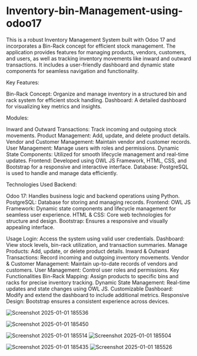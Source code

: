 # Inventory-bin-Management-using-odoo17

This is a robust Inventory Management System built with Odoo 17 and incorporates a Bin-Rack concept for efficient stock management. The application provides features for managing products, vendors, customers, and users, as well as tracking inventory movements like inward and outward transactions. It includes a user-friendly dashboard and dynamic state components for seamless navigation and functionality.

Key Features:

Bin-Rack Concept: Organize and manage inventory in a structured bin and rack system for efficient stock handling.
Dashboard: A detailed dashboard for visualizing key metrics and insights.

Modules:

Inward and Outward Transactions: Track incoming and outgoing stock movements.
Product Management: Add, update, and delete product details.
Vendor and Customer Management: Maintain vendor and customer records.
User Management: Manage users with roles and permissions.
Dynamic State Components: Utilized for smooth lifecycle management and real-time updates.
Frontend: Developed using OWL JS Framework, HTML, CSS, and Bootstrap for a responsive and interactive interface.
Database: PostgreSQL is used to handle and manage data efficiently.

Technologies Used
Backend:

Odoo 17: Handles business logic and backend operations using Python.
PostgreSQL: Database for storing and managing records.
Frontend:
OWL JS Framework: Dynamic state components and lifecycle management for seamless user experience.
HTML & CSS: Core web technologies for structure and design.
Bootstrap: Ensures a responsive and visually appealing interface.



Usage
Login: Access the system using valid user credentials.
Dashboard: View stock levels, bin-rack utilization, and transaction summaries.
Manage Products: Add, update, or delete product details.
Inward & Outward Transactions: Record incoming and outgoing inventory movements.
Vendor & Customer Management: Maintain up-to-date records of vendors and customers.
User Management: Control user roles and permissions.
Key Functionalities
Bin-Rack Mapping: Assign products to specific bins and racks for precise inventory tracking.
Dynamic State Management: Real-time updates and state changes using OWL JS.
Customizable Dashboard: Modify and extend the dashboard to include additional metrics.
Responsive Design: Bootstrap ensures a consistent experience across devices.




![Screenshot 2025-01-01 185536](https://github.com/user-attachments/assets/d3b21236-290b-46b2-b147-12d515bbdca8)

![Screenshot 2025-01-01 185450](https://github.com/user-attachments/assets/84577974-9178-4125-9354-2e26d7e8bff1)

![Screenshot 2025-01-01 185514](https://github.com/user-attachments/assets/3326f19a-31a8-4d89-a85e-39217204eb28)
![Screenshot 2025-01-01 185504](https://github.com/user-attachments/assets/3f12eb8d-2552-4534-98f6-0f262844f195)

![Screenshot 2025-01-01 185435](https://github.com/user-attachments/assets/aad6bb1e-a380-417a-901a-50860eb5eed1)
![Screenshot 2025-01-01 185526](https://github.com/user-attachments/assets/7ee15119-489c-48cd-87d9-0d04db415e03)

